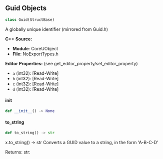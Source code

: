 ## Guid Objects

```python
class Guid(StructBase)
```

A globally unique identifier (mirrored from Guid.h)

**C++ Source:**

- **Module**: CoreUObject
- **File**: NoExportTypes.h

**Editor Properties:** (see get_editor_property/set_editor_property)

- ``a`` (int32):  [Read-Write]
- ``b`` (int32):  [Read-Write]
- ``c`` (int32):  [Read-Write]
- ``d`` (int32):  [Read-Write]

<a id="unreal.Guid.__init__"></a>

#### __init__

```python
def __init__() -> None
```

<a id="unreal.Guid.to_string"></a>

#### to_string

```python
def to_string() -> str
```

x.to_string() -> str
Converts a GUID value to a string, in the form 'A-B-C-D'

Returns:
    str:

<a id="unreal.DateTime"></a>